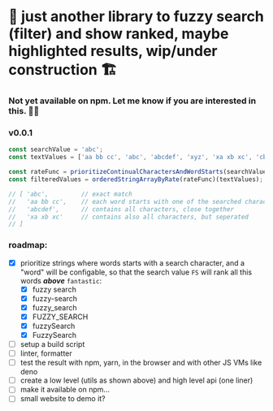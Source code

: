 # 🚧 just another library to fuzzy search (filter) and show ranked, maybe highlighted results, wip/under construction 🏗️

### Not yet available on npm. Let me know if you are interested in this. 🤷‍♂️

### v0.0.1

```ts
const searchValue = 'abc';
const textValues = ['aa bb cc', 'abc', 'abcdef', 'xyz', 'xa xb xc', 'cba'];

const rateFunc = prioritizeContinualCharactersAndWordStarts(searchValue, whitespaceWordStart);
const filteredValues = orderedStringArrayByRate(rateFunc)(textValues);

// [ 'abc',         // exact match
//   'aa bb cc',    // each word starts with one of the searched character (a b c)
//   'abcdef',      // contains all characters, close together
//   'xa xb xc'     // contains also all characters, but seperated
// ]
```

### roadmap:

* [x] prioritize strings where words starts with a search character, and a "word" will be configable, so that the search value `FS` will rank all this words **_above_** `fantastic`:
  * [x] fuzzy search
  * [x] fuzzy-search
  * [x] fuzzy_search
  * [x] FUZZY_SEARCH
  * [x] fuzzySearch
  * [x] FuzzySearch
* [ ] setup a build script
* [ ] linter, formatter
* [ ] test the result with npm, yarn, in the browser and with other JS VMs like deno
* [ ] create a low level (utils as shown above) and high level api (one liner)
* [ ] make it available on npm...
* [ ] small website to demo it?
